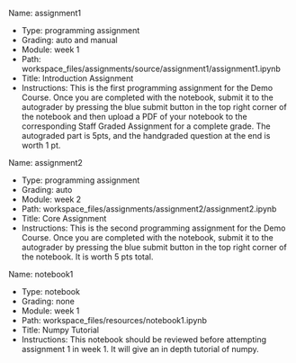 Name: assignment1
- Type: programming assignment
- Grading: auto and manual
- Module: week 1
- Path: workspace_files/assignments/source/assignment1/assignment1.ipynb
- Title: Introduction Assignment
- Instructions: This is the first programming assignment for the Demo Course. Once you are completed with the notebook, submit it to the autograder by pressing the blue submit button in the top right corner of the notebook and then upload a PDF of your notebook to the corresponding Staff Graded Assignment for a complete grade. The autograded part is 5pts, and the handgraded question at the end is worth 1 pt.

Name: assignment2
- Type: programming assignment
- Grading: auto
- Module: week 2
- Path: workspace_files/assignments/assignment2/assignment2.ipynb
- Title: Core Assignment
- Instructions: This is the second programming assignment for the Demo Course. Once you are completed with the notebook, submit it to the autograder by pressing the blue submit button in the top right corner of the notebook. It is worth 5 pts total.

Name: notebook1
- Type: notebook
- Grading: none
- Module: week 1
- Path: workspace_files/resources/notebook1.ipynb
- Title: Numpy Tutorial
- Instructions: This notebook should be reviewed before attempting assignment 1 in week 1. It will give an in depth tutorial of numpy.
